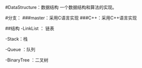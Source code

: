 #DataStructure：数据结构
一个数据结构和算法的实现。

#分支：
###master：采用C语言实现
###C++：采用C++语言实现

##结构
-LinkList ： 链表

-Stack：栈

-Queue ：队列

-BinaryTree ：二叉树